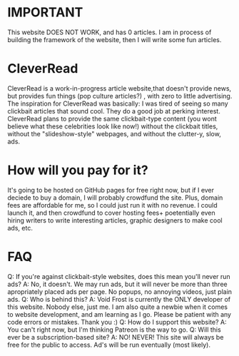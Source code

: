 # IMPORTANT
This website DOES NOT WORK, and has 0 articles. I am in process of building the framework of the website, then I will write some fun articles.

# CleverRead
CleverRead is a work-in-progress article website,that doesn't provide news, but provides fun things (pop culture articles?) , with zero to little advertising.
The inspiration for CleverRead was basically: I was tired of seeing so many clickbait articles that sound cool. They do a good job at perking interest.
CleverRead plans to provide the same clickbait-type content (you wont believe what these celebrities look like now!) without the clickbait titles, without the "slideshow-style" webpages, and without the clutter-y, slow, ads.

# How will you pay for it?
It's going to be hosted on GitHub pages for free right now, but if I ever deciede to buy a domain, I will probably crowdfund the site. Plus, domain fees are affordable for me, so I could just run it with no revenue. I could launch it, and then crowdfund to cover hosting fees+ poetentially even hiring writers to write interesting articles, graphic designers to make cool ads, etc.

# FAQ
Q: If you're against clickbait-style websites, does this mean you'll never run ads?
A: No, it doesn't. We may run ads, but it will never be more than three apropriately placed ads per page. No popups, no annoying videos, just plain ads.
Q: Who is behind this?
A: Void Frost is currently the ONLY developer of this website. Nobody else, just me. I am also quite a newbie when it comes to website development, and am learning as I go. Please be patient with any code errors or mistakes. Thank you :)
Q: How do I support this website?
A: You can't right now, but I'm thinking Patreon is the way to go. 
Q: Will this ever be a subscription-based site?
A: NO! NEVER! This site will always be free for the public to access. Ad's will be run eventually (most likely).
